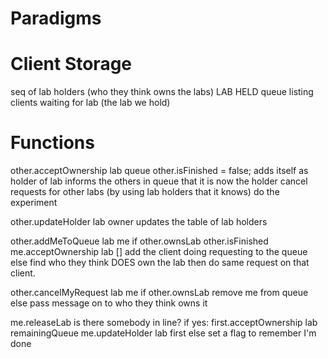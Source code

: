 Paradigms
=========

Client Storage
==============
seq of lab holders (who they think owns the labs)
LAB HELD
queue listing clients waiting for lab (the lab we hold)

Functions
=========

other.acceptOwnership lab queue
	other.isFinished = false;
	adds itself as holder of lab
	informs the others in queue that it is now the holder
	cancel requests for other labs (by using lab holders that it knows)
	do the experiment

other.updateHolder lab owner
	updates the table of lab holders

other.addMeToQueue lab me
	if other.ownsLab
		other.isFinished
			me.acceptOwnership lab []
		add the client doing requesting to the queue
	else
		find who they think DOES own the lab
			then do same request on that client.

other.cancelMyRequest lab me
	if other.ownsLab
		remove me from queue
	else
		pass message on to who they think owns it

me.releaseLab
	is there somebody in line?
		if yes: first.acceptOwnership lab remainingQueue
			me.updateHolder lab first
		else
			set a flag to remember I'm done
